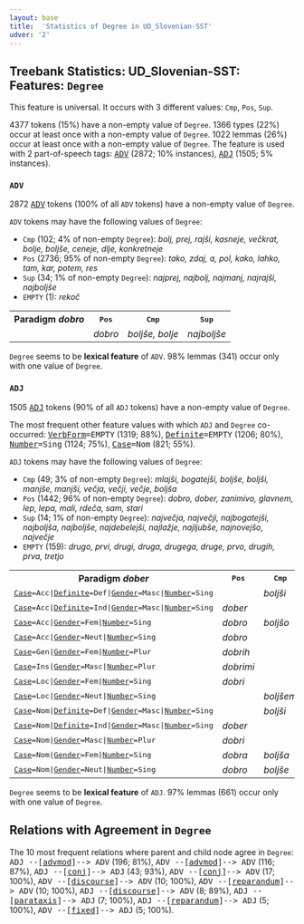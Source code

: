 ```yaml
---
layout: base
title:  'Statistics of Degree in UD_Slovenian-SST'
udver: '2'
---
```


## Treebank Statistics: UD_Slovenian-SST: Features: `Degree`

This feature is universal.
It occurs with 3 different values: `Cmp`, `Pos`, `Sup`.

4377 tokens (15%) have a non-empty value of `Degree`.
1366 types (22%) occur at least once with a non-empty value of `Degree`.
1022 lemmas (26%) occur at least once with a non-empty value of `Degree`.
The feature is used with 2 part-of-speech tags: <tt><a href="sl_sst-pos-ADV.html">ADV</a></tt> (2872; 10% instances), <tt><a href="sl_sst-pos-ADJ.html">ADJ</a></tt> (1505; 5% instances).

### `ADV`

2872 <tt><a href="sl_sst-pos-ADV.html">ADV</a></tt> tokens (100% of all `ADV` tokens) have a non-empty value of `Degree`.

`ADV` tokens may have the following values of `Degree`:

* `Cmp` (102; 4% of non-empty `Degree`): <em>bolj, prej, rajši, kasneje, večkrat, bolje, boljše, ceneje, dlje, konkretneje</em>
* `Pos` (2736; 95% of non-empty `Degree`): <em>tako, zdaj, a, pol, kako, lahko, tam, kar, potem, res</em>
* `Sup` (34; 1% of non-empty `Degree`): <em>najprej, najbolj, najmanj, najrajši, najboljše</em>
* `EMPTY` (1): <em>rekoč</em>

<table>
  <tr><th>Paradigm <i>dobro</i></th><th><tt>Pos</tt></th><th><tt>Cmp</tt></th><th><tt>Sup</tt></th></tr>
  <tr><td><tt></tt></td><td><em>dobro</em></td><td><em>boljše, bolje</em></td><td><em>najboljše</em></td></tr>
</table>

`Degree` seems to be **lexical feature** of `ADV`. 98% lemmas (341) occur only with one value of `Degree`.

### `ADJ`

1505 <tt><a href="sl_sst-pos-ADJ.html">ADJ</a></tt> tokens (90% of all `ADJ` tokens) have a non-empty value of `Degree`.

The most frequent other feature values with which `ADJ` and `Degree` co-occurred: <tt><a href="sl_sst-feat-VerbForm.html">VerbForm</a></tt><tt>=EMPTY</tt> (1319; 88%), <tt><a href="sl_sst-feat-Definite.html">Definite</a></tt><tt>=EMPTY</tt> (1206; 80%), <tt><a href="sl_sst-feat-Number.html">Number</a></tt><tt>=Sing</tt> (1124; 75%), <tt><a href="sl_sst-feat-Case.html">Case</a></tt><tt>=Nom</tt> (821; 55%).

`ADJ` tokens may have the following values of `Degree`:

* `Cmp` (49; 3% of non-empty `Degree`): <em>mlajši, bogatejši, boljše, boljši, manjše, manjši, večja, večji, večje, boljša</em>
* `Pos` (1442; 96% of non-empty `Degree`): <em>dobro, dober, zanimivo, glavnem, lep, lepa, mali, rdeča, sam, stari</em>
* `Sup` (14; 1% of non-empty `Degree`): <em>največja, največji, najbogatejši, najboljša, najboljše, najdebelejši, najlažje, najljubše, najnovejšo, največje</em>
* `EMPTY` (159): <em>drugo, prvi, drugi, druga, drugega, druge, prvo, drugih, prva, tretjo</em>

<table>
  <tr><th>Paradigm <i>dober</i></th><th><tt>Pos</tt></th><th><tt>Cmp</tt></th><th><tt>Sup</tt></th></tr>
  <tr><td><tt><tt><a href="sl_sst-feat-Case.html">Case</a></tt><tt>=Acc</tt>|<tt><a href="sl_sst-feat-Definite.html">Definite</a></tt><tt>=Def</tt>|<tt><a href="sl_sst-feat-Gender.html">Gender</a></tt><tt>=Masc</tt>|<tt><a href="sl_sst-feat-Number.html">Number</a></tt><tt>=Sing</tt></tt></td><td></td><td><em>boljši</em></td><td></td></tr>
  <tr><td><tt><tt><a href="sl_sst-feat-Case.html">Case</a></tt><tt>=Acc</tt>|<tt><a href="sl_sst-feat-Definite.html">Definite</a></tt><tt>=Ind</tt>|<tt><a href="sl_sst-feat-Gender.html">Gender</a></tt><tt>=Masc</tt>|<tt><a href="sl_sst-feat-Number.html">Number</a></tt><tt>=Sing</tt></tt></td><td><em>dober</em></td><td></td><td></td></tr>
  <tr><td><tt><tt><a href="sl_sst-feat-Case.html">Case</a></tt><tt>=Acc</tt>|<tt><a href="sl_sst-feat-Gender.html">Gender</a></tt><tt>=Fem</tt>|<tt><a href="sl_sst-feat-Number.html">Number</a></tt><tt>=Sing</tt></tt></td><td><em>dobro</em></td><td><em>boljšo</em></td><td></td></tr>
  <tr><td><tt><tt><a href="sl_sst-feat-Case.html">Case</a></tt><tt>=Acc</tt>|<tt><a href="sl_sst-feat-Gender.html">Gender</a></tt><tt>=Neut</tt>|<tt><a href="sl_sst-feat-Number.html">Number</a></tt><tt>=Sing</tt></tt></td><td><em>dobro</em></td><td></td><td></td></tr>
  <tr><td><tt><tt><a href="sl_sst-feat-Case.html">Case</a></tt><tt>=Gen</tt>|<tt><a href="sl_sst-feat-Gender.html">Gender</a></tt><tt>=Fem</tt>|<tt><a href="sl_sst-feat-Number.html">Number</a></tt><tt>=Plur</tt></tt></td><td><em>dobrih</em></td><td></td><td></td></tr>
  <tr><td><tt><tt><a href="sl_sst-feat-Case.html">Case</a></tt><tt>=Ins</tt>|<tt><a href="sl_sst-feat-Gender.html">Gender</a></tt><tt>=Masc</tt>|<tt><a href="sl_sst-feat-Number.html">Number</a></tt><tt>=Plur</tt></tt></td><td><em>dobrimi</em></td><td></td><td></td></tr>
  <tr><td><tt><tt><a href="sl_sst-feat-Case.html">Case</a></tt><tt>=Loc</tt>|<tt><a href="sl_sst-feat-Gender.html">Gender</a></tt><tt>=Fem</tt>|<tt><a href="sl_sst-feat-Number.html">Number</a></tt><tt>=Sing</tt></tt></td><td><em>dobri</em></td><td></td><td></td></tr>
  <tr><td><tt><tt><a href="sl_sst-feat-Case.html">Case</a></tt><tt>=Loc</tt>|<tt><a href="sl_sst-feat-Gender.html">Gender</a></tt><tt>=Neut</tt>|<tt><a href="sl_sst-feat-Number.html">Number</a></tt><tt>=Sing</tt></tt></td><td></td><td><em>boljšem</em></td><td></td></tr>
  <tr><td><tt><tt><a href="sl_sst-feat-Case.html">Case</a></tt><tt>=Nom</tt>|<tt><a href="sl_sst-feat-Definite.html">Definite</a></tt><tt>=Def</tt>|<tt><a href="sl_sst-feat-Gender.html">Gender</a></tt><tt>=Masc</tt>|<tt><a href="sl_sst-feat-Number.html">Number</a></tt><tt>=Sing</tt></tt></td><td></td><td><em>boljši</em></td><td></td></tr>
  <tr><td><tt><tt><a href="sl_sst-feat-Case.html">Case</a></tt><tt>=Nom</tt>|<tt><a href="sl_sst-feat-Definite.html">Definite</a></tt><tt>=Ind</tt>|<tt><a href="sl_sst-feat-Gender.html">Gender</a></tt><tt>=Masc</tt>|<tt><a href="sl_sst-feat-Number.html">Number</a></tt><tt>=Sing</tt></tt></td><td><em>dober</em></td><td></td><td></td></tr>
  <tr><td><tt><tt><a href="sl_sst-feat-Case.html">Case</a></tt><tt>=Nom</tt>|<tt><a href="sl_sst-feat-Gender.html">Gender</a></tt><tt>=Masc</tt>|<tt><a href="sl_sst-feat-Number.html">Number</a></tt><tt>=Plur</tt></tt></td><td><em>dobri</em></td><td></td><td></td></tr>
  <tr><td><tt><tt><a href="sl_sst-feat-Case.html">Case</a></tt><tt>=Nom</tt>|<tt><a href="sl_sst-feat-Gender.html">Gender</a></tt><tt>=Fem</tt>|<tt><a href="sl_sst-feat-Number.html">Number</a></tt><tt>=Sing</tt></tt></td><td><em>dobra</em></td><td><em>boljša</em></td><td><em>najboljša</em></td></tr>
  <tr><td><tt><tt><a href="sl_sst-feat-Case.html">Case</a></tt><tt>=Nom</tt>|<tt><a href="sl_sst-feat-Gender.html">Gender</a></tt><tt>=Neut</tt>|<tt><a href="sl_sst-feat-Number.html">Number</a></tt><tt>=Sing</tt></tt></td><td><em>dobro</em></td><td><em>boljše</em></td><td><em>najboljše</em></td></tr>
</table>

`Degree` seems to be **lexical feature** of `ADJ`. 97% lemmas (661) occur only with one value of `Degree`.

## Relations with Agreement in `Degree`

The 10 most frequent relations where parent and child node agree in `Degree`:
<tt>ADJ --[<tt><a href="sl_sst-dep-advmod.html">advmod</a></tt>]--> ADV</tt> (196; 81%),
<tt>ADV --[<tt><a href="sl_sst-dep-advmod.html">advmod</a></tt>]--> ADV</tt> (116; 87%),
<tt>ADJ --[<tt><a href="sl_sst-dep-conj.html">conj</a></tt>]--> ADJ</tt> (43; 93%),
<tt>ADV --[<tt><a href="sl_sst-dep-conj.html">conj</a></tt>]--> ADV</tt> (17; 100%),
<tt>ADV --[<tt><a href="sl_sst-dep-discourse.html">discourse</a></tt>]--> ADV</tt> (10; 100%),
<tt>ADV --[<tt><a href="sl_sst-dep-reparandum.html">reparandum</a></tt>]--> ADV</tt> (10; 100%),
<tt>ADJ --[<tt><a href="sl_sst-dep-discourse.html">discourse</a></tt>]--> ADV</tt> (8; 89%),
<tt>ADJ --[<tt><a href="sl_sst-dep-parataxis.html">parataxis</a></tt>]--> ADJ</tt> (7; 100%),
<tt>ADJ --[<tt><a href="sl_sst-dep-reparandum.html">reparandum</a></tt>]--> ADJ</tt> (5; 100%),
<tt>ADV --[<tt><a href="sl_sst-dep-fixed.html">fixed</a></tt>]--> ADJ</tt> (5; 100%).

